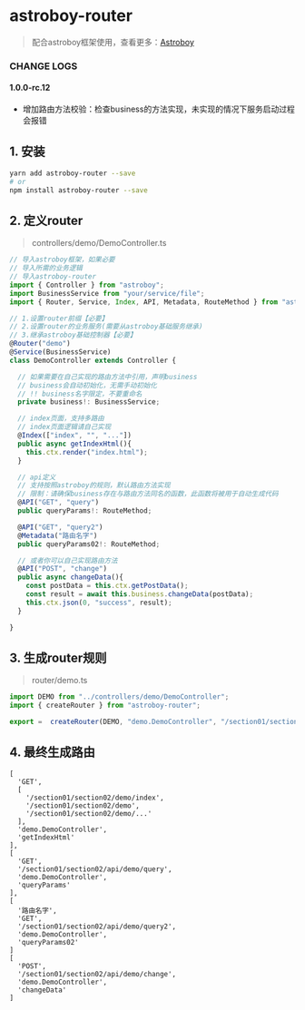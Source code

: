 # astroboy-router
> 配合astroboy框架使用，查看更多：[Astroboy](https://github.com/astroboy-lab/astroboy)

### CHANGE LOGS
#### 1.0.0-rc.12 
* 增加路由方法校验：检查business的方法实现，未实现的情况下服务启动过程会报错

## 1. 安装
```zsh
yarn add astroboy-router --save
# or
npm install astroboy-router --save
```

## 2. 定义router
> controllers/demo/DemoController.ts
```typescript
// 导入astroboy框架，如果必要
// 导入所需的业务逻辑
// 导入astroboy-router
import { Controller } from "astroboy";
import BusinessService from "your/service/file";
import { Router, Service, Index, API, Metadata, RouteMethod } from "astroboy-router";

// 1.设置router前缀【必要】
// 2.设置router的业务服务(需要从astroboy基础服务继承)
// 3.继承astroboy基础控制器【必要】
@Router("demo")
@Service(BusinessService)
class DemoController extends Controller {

  // 如果需要在自己实现的路由方法中引用，声明business
  // business会自动初始化，无需手动初始化
  // !! business名字限定，不要重命名
  private business!: BusinessService;

  // index页面，支持多路由
  // index页面逻辑请自己实现
  @Index(["index", "", "..."])
  public async getIndexHtml(){
    this.ctx.render("index.html");
  }

  // api定义
  // 支持按照astroboy的规则，默认路由方法实现
  // 限制：请确保business存在与路由方法同名的函数，此函数将被用于自动生成代码
  @API("GET", "query")
  public queryParams!: RouteMethod;

  @API("GET", "query2")
  @Metadata("路由名字")
  public queryParams02!: RouteMethod;

  // 或者你可以自己实现路由方法
  @API("POST", "change")
  public async changeData(){
    const postData = this.ctx.getPostData();
    const result = await this.business.changeData(postData);
    this.ctx.json(0, "success", result);
  }

}
```

## 3. 生成router规则
> router/demo.ts
```typescript
import DEMO from "../controllers/demo/DemoController";
import { createRouter } from "astroboy-router";

export =  createRouter(DEMO, "demo.DemoController", "/section01/section02");
```

## 4. 最终生成路由
```
[ 
  'GET',
  [
    '/section01/section02/demo/index',
    '/section01/section02/demo',
    '/section01/section02/demo/...'
  ],
  'demo.DemoController',
  'getIndexHtml' 
],
[ 
  'GET',
  '/section01/section02/api/demo/query',
  'demo.DemoController',
  'queryParams' 
],
[ 
  '路由名字',
  'GET',
  '/section01/section02/api/demo/query2',
  'demo.DemoController',
  'queryParams02' 
]
[ 
  'POST',
  '/section01/section02/api/demo/change',
  'demo.DemoController',
  'changeData' 
]
```
